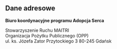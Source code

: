 ## Dane adresowe

**Biuro koordynacyjne programu Adopcja Serca**  

Stowarzyszenie Ruchu MAITRI  
Organizacja Pożytku Publicznego (OPP)  
ul. ks. Józefa Zator Przytockiego 3
80-245 Gdańsk